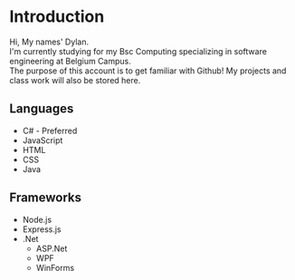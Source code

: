 
# Introduction

Hi, My names' Dylan.  
I'm currently studying for my Bsc Computing specializing in software engineering at Belgium Campus.  
The purpose of this account is to get familiar with Github! My projects and class work will also be stored here.
## Languages
* C# - Preferred
* JavaScript
* HTML
* CSS
* Java

## Frameworks
* Node.js
* Express.js
* .Net
  * ASP.Net
  * WPF
  * WinForms


<!---
DylanDuPisanieBC/DylanDuPisanieBC is a ✨ special ✨ repository because its `README.md` (this file) appears on your GitHub profile.
You can click the Preview link to take a look at your changes.
--->
